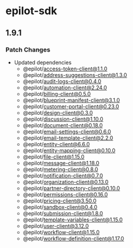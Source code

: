 # epilot-sdk

## 1.9.1

### Patch Changes

- Updated dependencies
  - @epilot/access-token-client@1.1.0
  - @epilot/address-suggestions-client@1.3.0
  - @epilot/audit-logs-client@0.4.0
  - @epilot/automation-client@2.24.0
  - @epilot/billing-client@0.5.0
  - @epilot/blueprint-manifest-client@3.1.0
  - @epilot/customer-portal-client@0.23.0
  - @epilot/design-client@0.3.0
  - @epilot/discussion-client@1.10.0
  - @epilot/document-client@0.18.0
  - @epilot/email-settings-client@0.6.0
  - @epilot/email-template-client@2.2.0
  - @epilot/entity-client@6.6.0
  - @epilot/entity-mapping-client@0.10.0
  - @epilot/file-client@1.15.0
  - @epilot/message-client@1.18.0
  - @epilot/metering-client@0.8.0
  - @epilot/notification-client@0.7.0
  - @epilot/organization-client@0.13.0
  - @epilot/partner-directory-client@0.10.0
  - @epilot/permissions-client@0.16.0
  - @epilot/pricing-client@3.50.0
  - @epilot/sandbox-client@0.4.0
  - @epilot/submission-client@1.8.0
  - @epilot/template-variables-client@1.15.0
  - @epilot/user-client@3.12.0
  - @epilot/workflow-client@1.15.0
  - @epilot/workflow-definition-client@1.17.0
